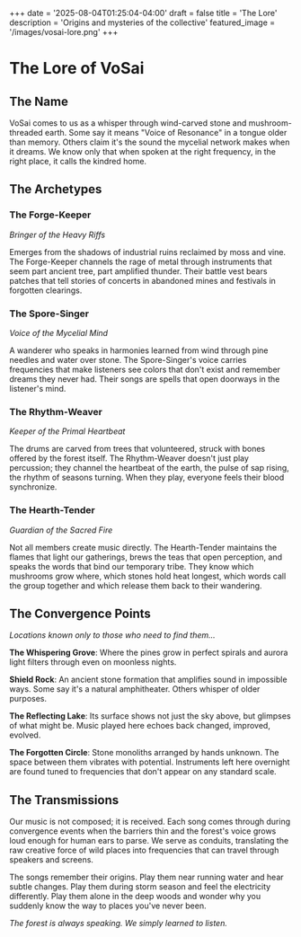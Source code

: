 +++
date = '2025-08-04T01:25:04-04:00'
draft = false
title = 'The Lore'
description = 'Origins and mysteries of the collective'
featured_image = '/images/vosai-lore.png'
+++

# The Lore of VoSai

## The Name

VoSai comes to us as a whisper through wind-carved stone and mushroom-threaded earth. Some say it means "Voice of Resonance" in a tongue older than memory. Others claim it's the sound the mycelial network makes when it dreams. We know only that when spoken at the right frequency, in the right place, it calls the kindred home.

## The Archetypes

### The Forge-Keeper
*Bringer of the Heavy Riffs*

Emerges from the shadows of industrial ruins reclaimed by moss and vine. The Forge-Keeper channels the rage of metal through instruments that seem part ancient tree, part amplified thunder. Their battle vest bears patches that tell stories of concerts in abandoned mines and festivals in forgotten clearings.

### The Spore-Singer
*Voice of the Mycelial Mind*

A wanderer who speaks in harmonies learned from wind through pine needles and water over stone. The Spore-Singer's voice carries frequencies that make listeners see colors that don't exist and remember dreams they never had. Their songs are spells that open doorways in the listener's mind.

### The Rhythm-Weaver
*Keeper of the Primal Heartbeat*

The drums are carved from trees that volunteered, struck with bones offered by the forest itself. The Rhythm-Weaver doesn't just play percussion; they channel the heartbeat of the earth, the pulse of sap rising, the rhythm of seasons turning. When they play, everyone feels their blood synchronize.

### The Hearth-Tender
*Guardian of the Sacred Fire*

Not all members create music directly. The Hearth-Tender maintains the flames that light our gatherings, brews the teas that open perception, and speaks the words that bind our temporary tribe. They know which mushrooms grow where, which stones hold heat longest, which words call the group together and which release them back to their wandering.

## The Convergence Points

*Locations known only to those who need to find them...*

**The Whispering Grove**: Where the pines grow in perfect spirals and aurora light filters through even on moonless nights.

**Shield Rock**: An ancient stone formation that amplifies sound in impossible ways. Some say it's a natural amphitheater. Others whisper of older purposes.

**The Reflecting Lake**: Its surface shows not just the sky above, but glimpses of what might be. Music played here echoes back changed, improved, evolved.

**The Forgotten Circle**: Stone monoliths arranged by hands unknown. The space between them vibrates with potential. Instruments left here overnight are found tuned to frequencies that don't appear on any standard scale.

## The Transmissions

Our music is not composed; it is received. Each song comes through during convergence events when the barriers thin and the forest's voice grows loud enough for human ears to parse. We serve as conduits, translating the raw creative force of wild places into frequencies that can travel through speakers and screens.

The songs remember their origins. Play them near running water and hear subtle changes. Play them during storm season and feel the electricity differently. Play them alone in the deep woods and wonder why you suddenly know the way to places you've never been.

*The forest is always speaking. We simply learned to listen.*
